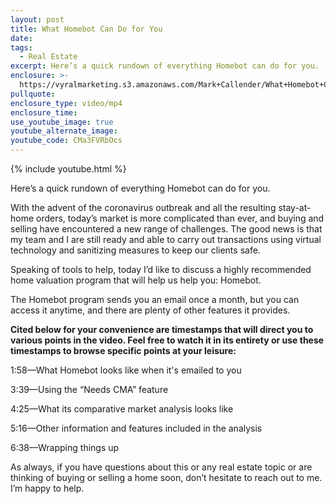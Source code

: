 ```yaml
---
layout: post
title: What Homebot Can Do for You
date:
tags:
  - Real Estate
excerpt: Here’s a quick rundown of everything Homebot can do for you.
enclosure: >-
  https://vyralmarketing.s3.amazonaws.com/Mark+Callender/What+Homebot+Can+Do+for+You.mp4
pullquote:
enclosure_type: video/mp4
enclosure_time:
use_youtube_image: true
youtube_alternate_image:
youtube_code: CMa3FVRbOcs
---
```


{% include youtube.html %}

Here’s a quick rundown of everything Homebot can do for you.&nbsp;

With the advent of the coronavirus outbreak and all the resulting stay-at-home orders, today’s market is more complicated than ever, and buying and selling have encountered a new range of challenges. The good news is that my team and I are still ready and able to carry out transactions using virtual technology and sanitizing measures to keep our clients safe.&nbsp;

Speaking of tools to help, today I’d like to discuss a highly recommended home valuation program that will help us help you: Homebot.&nbsp;

The Homebot program sends you an email once a month, but you can access it anytime, and there are plenty of other features it provides.&nbsp;

**Cited below for your convenience are timestamps that will direct you to various points in the video. Feel free to watch it in its entirety or use these timestamps to browse specific points at your leisure:**

1:58—What Homebot looks like when it's emailed to you

3:39—Using the “Needs CMA” feature

4:25—What its comparative market analysis looks like&nbsp;

5:16—Other information and features included in the analysis&nbsp;

6:38—Wrapping things up

As always, if you have questions about this or any real estate topic or are thinking of buying or selling a home soon, don’t hesitate to reach out to me. I’m happy to help.